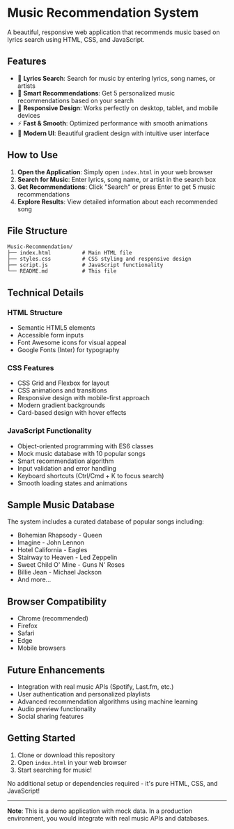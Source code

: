 # Music Recommendation System

A beautiful, responsive web application that recommends music based on lyrics search using HTML, CSS, and JavaScript.

## Features

- 🎵 **Lyrics Search**: Search for music by entering lyrics, song names, or artists
- 🎯 **Smart Recommendations**: Get 5 personalized music recommendations based on your search
- 📱 **Responsive Design**: Works perfectly on desktop, tablet, and mobile devices
- ⚡ **Fast & Smooth**: Optimized performance with smooth animations
- 🎨 **Modern UI**: Beautiful gradient design with intuitive user interface

## How to Use

1. **Open the Application**: Simply open `index.html` in your web browser
2. **Search for Music**: Enter lyrics, song name, or artist in the search box
3. **Get Recommendations**: Click "Search" or press Enter to get 5 music recommendations
4. **Explore Results**: View detailed information about each recommended song

## File Structure

```
Music-Recommendation/
├── index.html          # Main HTML file
├── styles.css          # CSS styling and responsive design
├── script.js           # JavaScript functionality
└── README.md           # This file
```

## Technical Details

### HTML Structure
- Semantic HTML5 elements
- Accessible form inputs
- Font Awesome icons for visual appeal
- Google Fonts (Inter) for typography

### CSS Features
- CSS Grid and Flexbox for layout
- CSS animations and transitions
- Responsive design with mobile-first approach
- Modern gradient backgrounds
- Card-based design with hover effects

### JavaScript Functionality
- Object-oriented programming with ES6 classes
- Mock music database with 10 popular songs
- Smart recommendation algorithm
- Input validation and error handling
- Keyboard shortcuts (Ctrl/Cmd + K to focus search)
- Smooth loading states and animations

## Sample Music Database

The system includes a curated database of popular songs including:
- Bohemian Rhapsody - Queen
- Imagine - John Lennon
- Hotel California - Eagles
- Stairway to Heaven - Led Zeppelin
- Sweet Child O' Mine - Guns N' Roses
- Billie Jean - Michael Jackson
- And more...

## Browser Compatibility

- Chrome (recommended)
- Firefox
- Safari
- Edge
- Mobile browsers

## Future Enhancements

- Integration with real music APIs (Spotify, Last.fm, etc.)
- User authentication and personalized playlists
- Advanced recommendation algorithms using machine learning
- Audio preview functionality
- Social sharing features

## Getting Started

1. Clone or download this repository
2. Open `index.html` in your web browser
3. Start searching for music!

No additional setup or dependencies required - it's pure HTML, CSS, and JavaScript!

---

**Note**: This is a demo application with mock data. In a production environment, you would integrate with real music APIs and databases.
